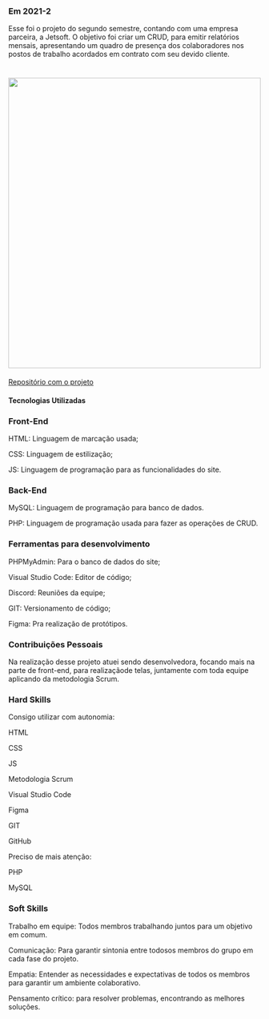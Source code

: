 ### Em 2021-2
Esse foi o projeto do segundo semestre, contando com uma empresa parceira, a Jetsoft. O objetivo foi criar um CRUD, para emitir relatórios mensais, apresentando um quadro de presença dos colaboradores nos postos de trabalho acordados em contrato com seu devido cliente.

<h1 align="center"><img src = "https://github.com/Inodevs/Inodevs/blob/main/Execu%C3%A7%C3%A3o%20Final.gif" width="100%" height="580px"></h1>



[Repositório com o projeto](https://github.com/Inodevs/Inodevs)

#### Tecnologias Utilizadas

### Front-End

HTML: Linguagem de marcação usada;

CSS: Linguagem de estilização;

JS: Linguagem de programação para as funcionalidades do site.

### Back-End

MySQL: Linguagem de programação para banco de dados.

PHP: Linguagem de programação usada para fazer as operações de CRUD.

### Ferramentas para desenvolvimento

PHPMyAdmin: Para o banco de dados do site;

Visual Studio Code: Editor de código;

Discord: Reuniões da equipe;

GIT: Versionamento de código;

Figma: Pra realização de protótipos.

### Contribuições Pessoais
Na realização desse projeto atuei sendo desenvolvedora, focando mais na parte de front-end, para realizaçãode telas, juntamente com toda equipe aplicando da metodologia Scrum.

### Hard Skills

Consigo utilizar com autonomia:

HTML

CSS

JS

Metodologia Scrum

Visual Studio Code

Figma

GIT

GitHub

Preciso de mais atenção:

PHP

MySQL


### Soft Skills

Trabalho em equipe: Todos membros trabalhando juntos para um objetivo em comum. 

Comunicação: Para garantir sintonia entre todosos membros do grupo em cada fase do projeto.

Empatia: Entender as necessidades e expectativas de todos os membros para garantir um ambiente colaborativo.

Pensamento crítico: para resolver problemas, encontrando as melhores soluções.

